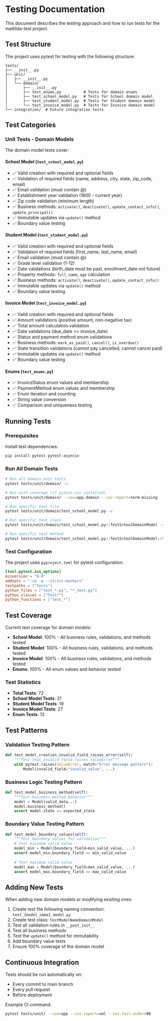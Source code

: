 # Testing Documentation

This document describes the testing approach and how to run tests for the mattilda-test project.

## Test Structure

The project uses pytest for testing with the following structure:

```
tests/
├── __init__.py
├── unit/
│   ├── __init__.py
│   └── domain/
│       ├── __init__.py
│       ├── test_enums.py          # Tests for domain enums
│       ├── test_school_model.py   # Tests for School domain model
│       ├── test_student_model.py  # Tests for Student domain model
│       └── test_invoice_model.py  # Tests for Invoice domain model
└── integration/  # Future integration tests
```

## Test Categories

### Unit Tests - Domain Models

The domain model tests cover:

#### School Model (`test_school_model.py`)
- ✅ Valid creation with required and optional fields
- ✅ Validation of required fields (name, address, city, state, zip_code, email)
- ✅ Email validation (must contain @)
- ✅ Establishment year validation (1800 - current year)
- ✅ Zip code validation (minimum length)
- ✅ Business methods: `activate()`, `deactivate()`, `update_contact_info()`, `update_principal()`
- ✅ Immutable updates via `update()` method
- ✅ Boundary value testing

#### Student Model (`test_student_model.py`)
- ✅ Valid creation with required and optional fields
- ✅ Validation of required fields (first_name, last_name, email)
- ✅ Email validation (must contain @)
- ✅ Grade level validation (1-12)
- ✅ Date validations (birth_date must be past, enrollment_date not future)
- ✅ Property methods: `full_name`, `age` calculation
- ✅ Business methods: `activate()`, `deactivate()`, `update_contact_info()`
- ✅ Immutable updates via `update()` method
- ✅ Boundary value testing

#### Invoice Model (`test_invoice_model.py`)
- ✅ Valid creation with required and optional fields
- ✅ Amount validations (positive amount, non-negative tax)
- ✅ Total amount calculation validation
- ✅ Date validations (due_date >= invoice_date)
- ✅ Status and payment method enum validations
- ✅ Business methods: `mark_as_paid()`, `cancel()`, `is_overdue()`
- ✅ State transition validations (cannot pay cancelled, cannot cancel paid)
- ✅ Immutable updates via `update()` method
- ✅ Boundary value testing

#### Enums (`test_enums.py`)
- ✅ InvoiceStatus enum values and membership
- ✅ PaymentMethod enum values and membership
- ✅ Enum iteration and counting
- ✅ String value conversion
- ✅ Comparison and uniqueness testing

## Running Tests

### Prerequisites

Install test dependencies:
```bash
pip install pytest pytest-asyncio
```

### Run All Domain Tests

```bash
# Run all domain unit tests
pytest tests/unit/domain/ -v

# Run with coverage (if pytest-cov installed)
pytest tests/unit/domain/ --cov=app.domain --cov-report=term-missing

# Run specific test file
pytest tests/unit/domain/test_school_model.py -v

# Run specific test class
pytest tests/unit/domain/test_school_model.py::TestSchoolDomainModel -v

# Run specific test method
pytest tests/unit/domain/test_school_model.py::TestSchoolDomainModel::test_school_creation_valid -v
```

### Test Configuration

The project uses `pyproject.toml` for pytest configuration:

```toml
[tool.pytest.ini_options]
minversion = "6.0"
addopts = "-ra -q --strict-markers"
testpaths = ["tests"]
python_files = ["test_*.py", "*_test.py"]
python_classes = ["Test*"]
python_functions = ["test_*"]
```

## Test Coverage

Current test coverage for domain models:

- **School Model**: 100% - All business rules, validations, and methods tested
- **Student Model**: 100% - All business rules, validations, and methods tested  
- **Invoice Model**: 100% - All business rules, validations, and methods tested
- **Enums**: 100% - All enum values and behavior tested

### Test Statistics

- **Total Tests**: 72
- **School Model Tests**: 21
- **Student Model Tests**: 19
- **Invoice Model Tests**: 27
- **Enum Tests**: 13

## Test Patterns

### Validation Testing Pattern
```python
def test_model_creation_invalid_field_raises_error(self):
    """Test that invalid field raises ValueError"""
    with pytest.raises(ValueError, match="Error message pattern"):
        Model(invalid_field="invalid_value", ...)
```

### Business Logic Testing Pattern
```python
def test_model_business_method(self):
    """Test business method behavior"""
    model = Model(valid_data...)
    model.business_method()
    assert model.state == expected_state
```

### Boundary Value Testing Pattern
```python
def test_model_boundary_values(self):
    """Test boundary values for validation"""
    # Test minimum valid value
    model_min = Model(boundary_field=min_valid_value, ...)
    assert model_min.boundary_field == min_valid_value
    
    # Test maximum valid value  
    model_max = Model(boundary_field=max_valid_value, ...)
    assert model_max.boundary_field == max_valid_value
```

## Adding New Tests

When adding new domain models or modifying existing ones:

1. Create test file following naming convention: `test_{model_name}_model.py`
2. Create test class: `TestModelNameDomainModel`
3. Test all validation rules in `__post_init__`
4. Test all business methods
5. Test the `update()` method for immutability
6. Add boundary value tests
7. Ensure 100% coverage of the domain model

## Continuous Integration

Tests should be run automatically on:
- Every commit to main branch
- Every pull request
- Before deployment

Example CI command:
```bash
pytest tests/unit/ --cov=app --cov-report=xml --cov-fail-under=90
```
